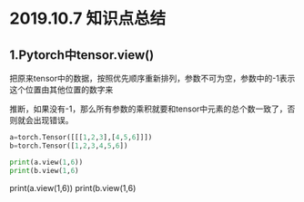 # 2019.10.7 知识点总结

## 1.Pytorch中tensor.view()

把原来tensor中的数据，按照优先顺序重新排列，参数不可为空，参数中的-1表示这个位置由其他位置的数字来

推断，如果没有-1，那么所有参数的乘积就要和tensor中元素的总个数一致了，否则就会出现错误。

~~~Python
a=torch.Tensor([[[1,2,3],[4,5,6]]])
b=torch.Tensor([1,2,3,4,5,6])

print(a.view(1,6))
print(b.view(1,6)
~~~



print(a.view(1,6))
print(b.view(1,6)